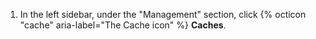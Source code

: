 1. In the left sidebar, under the "Management" section, click {% octicon "cache" aria-label="The Cache icon" %} **Caches**.
